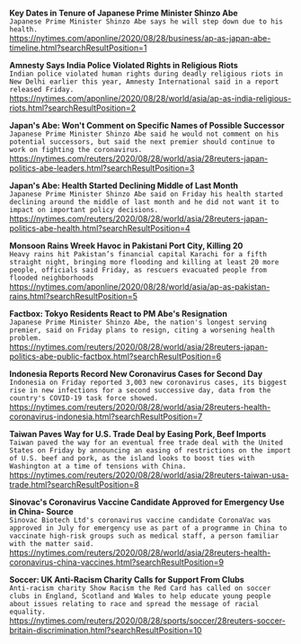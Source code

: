 **Key Dates in Tenure of Japanese Prime Minister Shinzo Abe**\
`Japanese Prime Minister Shinzo Abe says he will step down due to his health. `\
https://nytimes.com/aponline/2020/08/28/business/ap-as-japan-abe-timeline.html?searchResultPosition=1

**Amnesty Says India Police Violated Rights in Religious Riots**\
`Indian police violated human rights during deadly religious riots in New Delhi earlier this year, Amnesty International said in a report released Friday. `\
https://nytimes.com/aponline/2020/08/28/world/asia/ap-as-india-religious-riots.html?searchResultPosition=2

**Japan's Abe: Won't Comment on Specific Names of Possible Successor**\
`Japanese Prime Minister Shinzo Abe said he would not comment on his potential successors, but said the next premier should continue to work on fighting the coronavirus.`\
https://nytimes.com/reuters/2020/08/28/world/asia/28reuters-japan-politics-abe-leaders.html?searchResultPosition=3

**Japan's Abe: Health Started Declining Middle of Last Month**\
`Japanese Prime Minister Shinzo Abe said on Friday his health started declining around the middle of last month and he did not want it to impact on important policy decisions.`\
https://nytimes.com/reuters/2020/08/28/world/asia/28reuters-japan-politics-abe-health.html?searchResultPosition=4

**Monsoon Rains Wreek Havoc in Pakistani Port City, Killing 20**\
`Heavy rains hit Pakistan’s financial capital Karachi for a fifth straight night, bringing more flooding and killing at least 20 more people, officials said Friday, as rescuers evacuated people from flooded neighborhoods `\
https://nytimes.com/aponline/2020/08/28/world/asia/ap-as-pakistan-rains.html?searchResultPosition=5

**Factbox: Tokyo Residents React to PM Abe's Resignation**\
`Japanese Prime Minister Shinzo Abe, the nation's longest serving premier, said on Friday plans to resign, citing a worsening health problem.`\
https://nytimes.com/reuters/2020/08/28/world/asia/28reuters-japan-politics-abe-public-factbox.html?searchResultPosition=6

**Indonesia Reports Record New Coronavirus Cases for Second Day**\
`Indonesia on Friday reported 3,003 new coronavirus cases, its biggest rise in new infections for a second successive day, data from the country's COVID-19 task force showed.`\
https://nytimes.com/reuters/2020/08/28/world/asia/28reuters-health-coronavirus-indonesia.html?searchResultPosition=7

**Taiwan Paves Way for U.S. Trade Deal by Easing Pork, Beef Imports**\
`Taiwan paved the way for an eventual free trade deal with the United States on Friday by announcing an easing of restrictions on the import of U.S. beef and pork, as the island looks to boost ties with Washington at a time of tensions with China.`\
https://nytimes.com/reuters/2020/08/28/world/asia/28reuters-taiwan-usa-trade.html?searchResultPosition=8

**Sinovac's Coronavirus Vaccine Candidate Approved for Emergency Use in China- Source**\
`Sinovac Biotech Ltd's coronavirus vaccine candidate CoronaVac was approved in July for emergency use as part of a programme in China to vaccinate high-risk groups such as medical staff, a person familiar with the matter said.`\
https://nytimes.com/reuters/2020/08/28/world/asia/28reuters-health-coronavirus-china-vaccines.html?searchResultPosition=9

**Soccer: UK Anti-Racism Charity Calls for Support From Clubs**\
`Anti-racism charity Show Racism the Red Card has called on soccer clubs in England, Scotland and Wales to help educate young people about issues relating to race and spread the message of racial equality.`\
https://nytimes.com/reuters/2020/08/28/sports/soccer/28reuters-soccer-britain-discrimination.html?searchResultPosition=10

